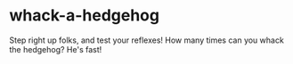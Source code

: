 # whack-a-hedgehog
Step right up folks, and test your reflexes! How many times can you whack the hedgehog? He's fast!
